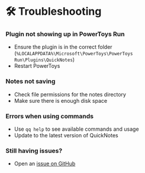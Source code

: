 # 🛠️ Troubleshooting

### Plugin not showing up in PowerToys Run
- Ensure the plugin is in the correct folder (`%LOCALAPPDATA%\Microsoft\PowerToys\PowerToys Run\Plugins\QuickNotes`)
- Restart PowerToys

### Notes not saving
- Check file permissions for the notes directory
- Make sure there is enough disk space

### Errors when using commands
- Use `qq help` to see available commands and usage
- Update to the latest version of QuickNotes

### Still having issues?
- Open an [issue on GitHub](https://github.com/ruslanlap/CommunityPowerToysRunPlugin-QuickNotes/issues)
